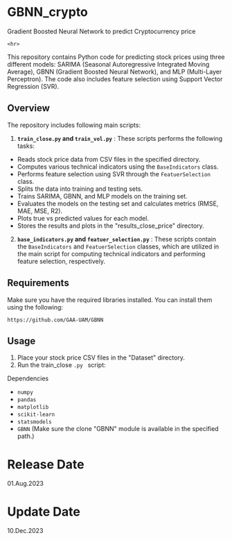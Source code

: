 # GBNN_crypto

Gradient Boosted Neural Network to predict Cryptocurrency price

`<hr>`

This repository contains Python code for predicting stock prices using three different models: SARIMA (Seasonal Autoregressive Integrated Moving Average), GBNN (Gradient Boosted Neural Network), and MLP (Multi-Layer Perceptron). The code also includes feature selection using Support Vector Regression (SVR).

## Overview

The repository includes following main scripts:

1. **`train_close.py` and `train_vol.py`** : These scripts performs the following tasks:

* Reads stock price data from CSV files in the specified directory.
* Computes various technical indicators using the `BaseIndicators` class.
* Performs feature selection using SVR through the `FeatuerSelection` class.
* Splits the data into training and testing sets.
* Trains SARIMA, GBNN, and MLP models on the training set.
* Evaluates the models on the testing set and calculates metrics (RMSE, MAE, MSE, R2).
* Plots true vs predicted values for each model.
* Stores the results and plots in the "results_close_price" directory.

2. **`base_indicators.py` and `featuer_selection.py`** : These scripts contain the `BaseIndicators` and `FeatuerSelection` classes, which are utilized in the main script for computing technical indicators and performing feature selection, respectively.

## Requirements

Make sure you have the required libraries installed. You can install them using the following:

```
https://github.com/GAA-UAM/GBNN
```

## Usage

1. Place your stock price CSV files in the "Dataset" directory.
2. Run the train_close `.py ` script:

Dependencies

* `numpy`
* `pandas`
* `matplotlib`
* `scikit-learn`
* `statsmodels`
* `GBNN` (Make sure the clone "GBNN" module is available in the specified path.)

# Release Date

01.Aug.2023

# Update Date

10.Dec.2023
